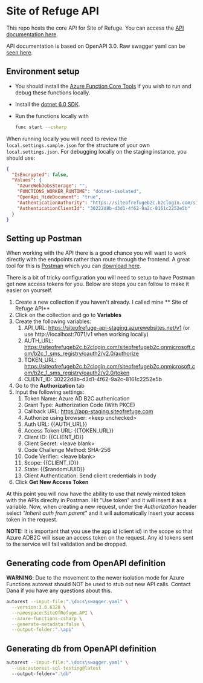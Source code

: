 # Site of Refuge API

This repo hosts the core API for Site of Refuge. You can access the [API documentation here](https://siteofrefuge.github.io/sor-api).

API documentation is based on OpenAPI 3.0. Raw swagger yaml can be [seen here](https://github.com/SiteOfRefuge/sor-api/blob/main/docs/swagger.yaml).

## Environment setup
- You should install the [Azure Function Core
  Tools](https://github.com/Azure/azure-functions-core-tools#installing) if you
  wish to run and debug these functions locally.

- Install the [dotnet 6.0
  SDK](https://dotnet.microsoft.com/en-us/download/dotnet/6.0).

- Run the functions locally with

  ```sh
  func start --csharp

   ```

When running locally you will need to review the `local.settings.sample.json` for the structure of your own `local.settings.json`. For debugging locally on the staging instance, you should use:
```json
{
  "IsEncrypted": false,
  "Values": {
    "AzureWebJobsStorage": "",
    "FUNCTIONS_WORKER_RUNTIME": "dotnet-isolated",
    "OpenApi_HideDocument": "true",
    "AuthenticationAuthority": "https://siteofrefugeb2c.b2clogin.com/siteofrefugeb2c.onmicrosoft.com/b2c_1_sms_registry/v2.0",
    "AuthenticationClientId": "30222d8b-d3d1-4f62-9a2c-8161c2252e5b"
  }
}
```

## Setting up Postman
When working with the API there is a good chance you will want to work directly with the endpoints rather than route through the frontend. A great tool for this is [Postman](https://www.postman.com) which you can [download here](https://www.postman.com/downloads/).

There is a bit of tricky configuration you will need to setup to have Postman get new access tokens for you. Below are steps you can follow to make it easier on yourself. 

1. Create a new collection if you haven't already. I called mine ** Site of Refuge API**
2. Click on the collection and go to **Variables**
3. Create the following variables:
   1. API_URL: https://siteofrefuge-api-staging.azurewebsites.net/v1 (or use http://localhost:7071/v1 when working locally)
   2. AUTH_URL: https://siteofrefugeb2c.b2clogin.com/siteofrefugeb2c.onmicrosoft.com/b2c_1_sms_registry/oauth2/v2.0/authorize
   3. TOKEN_URL: https://siteofrefugeb2c.b2clogin.com/siteofrefugeb2c.onmicrosoft.com/b2c_1_sms_registry/oauth2/v2.0/token
   4. CLIENT_ID: 30222d8b-d3d1-4f62-9a2c-8161c2252e5b
4. Go to the **Authorization** tab
5. Input the following settings:
   1. Token Name: Azure AD B2C authenication
   2. Grant Type: Authorization Code (With PKCE)
   3. Callback URL: https://app-staging.siteofrefuge.com
   4. Authorize using browser: \<keep unchecked\>
   5. Auth URL: {{AUTH_URL}}
   6. Access Token URL: {{TOKEN_URL}}
   7. Client ID: {{CLIENT_ID}}
   8. Client Secret: \<leave blank\>
   9. Code Challenge Method: SHA-256
   10. Code Verifier: \<leave blank\>
   11. Scope: {{CLIENT_ID}}
   12. State: {{$randomUUID}}
   13. Client Authentication: Send client credentials in body
6.  Click **Get New Access Token**

At this point you will now have the ability to use that newly minted token with the APIs direclty in Postman. Hit "Use token" and it will insert it as a variable. Now, when creating a new request, under the _Authorization_ header select _"Inherit auth from parent"_ and it will automatically insert your access token in the request.

**NOTE:** It is important that you use the app id (client id) in the scope so that Azure ADB2C will issue an access token on the request. Any id tokens sent to the service will fail validation and be dropped.

## Generating code from OpenAPI definition

**WARNING**: Due to the movement to the newer isolation mode for Azure Functions autorest should NOT be used to stub out new API calls. Contact Dana if you have any questions about this.

```sh
autorest --input-file:".\docs\swagger.yaml" \
  --version:3.0.6320 \
  --namespace:SiteOfRefuge.API \
  --azure-functions-csharp \
  --generate-metadata:false \
  --output-folder:".\api"
```

## Generating db from OpenAPI definition
```sh
autorest --input-file:".\docs\swagger.yaml" \
  --use:autorest-sql-testing@latest
  --output-folder=".\db"
```

